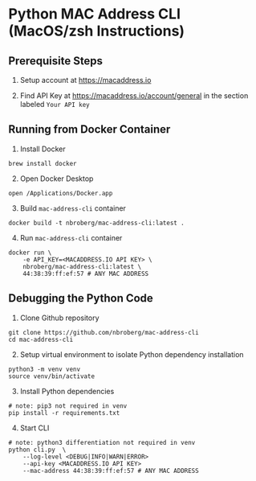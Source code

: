 # Python MAC Address CLI (MacOS/zsh Instructions)

## Prerequisite Steps

1. Setup account at https://macaddress.io

2. Find API Key at https://macaddress.io/account/general in the section labeled `Your API key`

## Running from Docker Container

1. Install Docker
```
brew install docker
```

2. Open Docker Desktop
```
open /Applications/Docker.app
```

3. Build `mac-address-cli` container
```
docker build -t nbroberg/mac-address-cli:latest .
```

4. Run `mac-address-cli` container
```
docker run \
    -e API_KEY=<MACADDRESS.IO API KEY> \
    nbroberg/mac-address-cli:latest \
    44:38:39:ff:ef:57 # ANY MAC ADDRESS
```

## Debugging the Python Code

1. Clone Github repository
```
git clone https://github.com/nbroberg/mac-address-cli
cd mac-address-cli
```

2. Setup virtual environment to isolate Python dependency installation
```
python3 -m venv venv
source venv/bin/activate
```

3. Install Python dependencies
```
# note: pip3 not required in venv
pip install -r requirements.txt
```

4. Start CLI
```
# note: python3 differentiation not required in venv
python cli.py  \
    --log-level <DEBUG|INFO|WARN|ERROR>
    --api-key <MACADDRESS.IO API KEY>
    --mac-address 44:38:39:ff:ef:57 # ANY MAC ADDRESS
```
